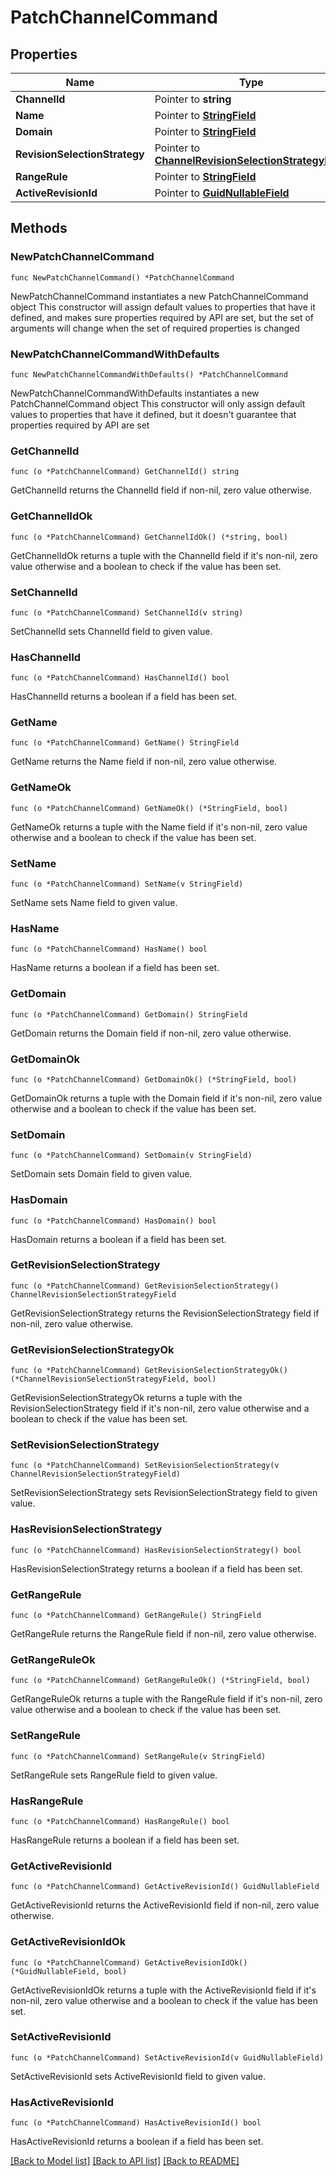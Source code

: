 # PatchChannelCommand

## Properties

Name | Type | Description | Notes
------------ | ------------- | ------------- | -------------
**ChannelId** | Pointer to **string** |  | [optional] 
**Name** | Pointer to [**StringField**](StringField.md) |  | [optional] 
**Domain** | Pointer to [**StringField**](StringField.md) |  | [optional] 
**RevisionSelectionStrategy** | Pointer to [**ChannelRevisionSelectionStrategyField**](ChannelRevisionSelectionStrategyField.md) |  | [optional] 
**RangeRule** | Pointer to [**StringField**](StringField.md) |  | [optional] 
**ActiveRevisionId** | Pointer to [**GuidNullableField**](GuidNullableField.md) |  | [optional] 

## Methods

### NewPatchChannelCommand

`func NewPatchChannelCommand() *PatchChannelCommand`

NewPatchChannelCommand instantiates a new PatchChannelCommand object
This constructor will assign default values to properties that have it defined,
and makes sure properties required by API are set, but the set of arguments
will change when the set of required properties is changed

### NewPatchChannelCommandWithDefaults

`func NewPatchChannelCommandWithDefaults() *PatchChannelCommand`

NewPatchChannelCommandWithDefaults instantiates a new PatchChannelCommand object
This constructor will only assign default values to properties that have it defined,
but it doesn't guarantee that properties required by API are set

### GetChannelId

`func (o *PatchChannelCommand) GetChannelId() string`

GetChannelId returns the ChannelId field if non-nil, zero value otherwise.

### GetChannelIdOk

`func (o *PatchChannelCommand) GetChannelIdOk() (*string, bool)`

GetChannelIdOk returns a tuple with the ChannelId field if it's non-nil, zero value otherwise
and a boolean to check if the value has been set.

### SetChannelId

`func (o *PatchChannelCommand) SetChannelId(v string)`

SetChannelId sets ChannelId field to given value.

### HasChannelId

`func (o *PatchChannelCommand) HasChannelId() bool`

HasChannelId returns a boolean if a field has been set.

### GetName

`func (o *PatchChannelCommand) GetName() StringField`

GetName returns the Name field if non-nil, zero value otherwise.

### GetNameOk

`func (o *PatchChannelCommand) GetNameOk() (*StringField, bool)`

GetNameOk returns a tuple with the Name field if it's non-nil, zero value otherwise
and a boolean to check if the value has been set.

### SetName

`func (o *PatchChannelCommand) SetName(v StringField)`

SetName sets Name field to given value.

### HasName

`func (o *PatchChannelCommand) HasName() bool`

HasName returns a boolean if a field has been set.

### GetDomain

`func (o *PatchChannelCommand) GetDomain() StringField`

GetDomain returns the Domain field if non-nil, zero value otherwise.

### GetDomainOk

`func (o *PatchChannelCommand) GetDomainOk() (*StringField, bool)`

GetDomainOk returns a tuple with the Domain field if it's non-nil, zero value otherwise
and a boolean to check if the value has been set.

### SetDomain

`func (o *PatchChannelCommand) SetDomain(v StringField)`

SetDomain sets Domain field to given value.

### HasDomain

`func (o *PatchChannelCommand) HasDomain() bool`

HasDomain returns a boolean if a field has been set.

### GetRevisionSelectionStrategy

`func (o *PatchChannelCommand) GetRevisionSelectionStrategy() ChannelRevisionSelectionStrategyField`

GetRevisionSelectionStrategy returns the RevisionSelectionStrategy field if non-nil, zero value otherwise.

### GetRevisionSelectionStrategyOk

`func (o *PatchChannelCommand) GetRevisionSelectionStrategyOk() (*ChannelRevisionSelectionStrategyField, bool)`

GetRevisionSelectionStrategyOk returns a tuple with the RevisionSelectionStrategy field if it's non-nil, zero value otherwise
and a boolean to check if the value has been set.

### SetRevisionSelectionStrategy

`func (o *PatchChannelCommand) SetRevisionSelectionStrategy(v ChannelRevisionSelectionStrategyField)`

SetRevisionSelectionStrategy sets RevisionSelectionStrategy field to given value.

### HasRevisionSelectionStrategy

`func (o *PatchChannelCommand) HasRevisionSelectionStrategy() bool`

HasRevisionSelectionStrategy returns a boolean if a field has been set.

### GetRangeRule

`func (o *PatchChannelCommand) GetRangeRule() StringField`

GetRangeRule returns the RangeRule field if non-nil, zero value otherwise.

### GetRangeRuleOk

`func (o *PatchChannelCommand) GetRangeRuleOk() (*StringField, bool)`

GetRangeRuleOk returns a tuple with the RangeRule field if it's non-nil, zero value otherwise
and a boolean to check if the value has been set.

### SetRangeRule

`func (o *PatchChannelCommand) SetRangeRule(v StringField)`

SetRangeRule sets RangeRule field to given value.

### HasRangeRule

`func (o *PatchChannelCommand) HasRangeRule() bool`

HasRangeRule returns a boolean if a field has been set.

### GetActiveRevisionId

`func (o *PatchChannelCommand) GetActiveRevisionId() GuidNullableField`

GetActiveRevisionId returns the ActiveRevisionId field if non-nil, zero value otherwise.

### GetActiveRevisionIdOk

`func (o *PatchChannelCommand) GetActiveRevisionIdOk() (*GuidNullableField, bool)`

GetActiveRevisionIdOk returns a tuple with the ActiveRevisionId field if it's non-nil, zero value otherwise
and a boolean to check if the value has been set.

### SetActiveRevisionId

`func (o *PatchChannelCommand) SetActiveRevisionId(v GuidNullableField)`

SetActiveRevisionId sets ActiveRevisionId field to given value.

### HasActiveRevisionId

`func (o *PatchChannelCommand) HasActiveRevisionId() bool`

HasActiveRevisionId returns a boolean if a field has been set.


[[Back to Model list]](../README.md#documentation-for-models) [[Back to API list]](../README.md#documentation-for-api-endpoints) [[Back to README]](../README.md)


